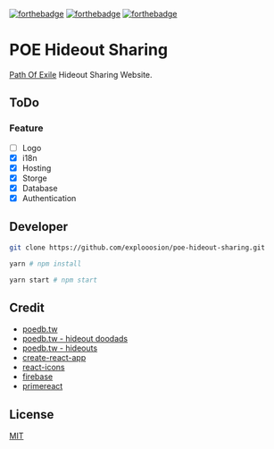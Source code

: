 [![forthebadge](https://forthebadge.com/images/badges/makes-people-smile.svg)](https://forthebadge.com)
[![forthebadge](https://forthebadge.com/images/badges/built-with-love.svg)](https://forthebadge.com)
[![forthebadge](https://forthebadge.com/images/badges/ages-18.svg)](https://forthebadge.com)

# POE Hideout Sharing

[Path Of Exile](https://www.pathofexile.com/game) Hideout Sharing Website.

## ToDo

### Feature

- [ ] Logo
- [x] i18n
- [x] Hosting
- [x] Storge
- [x] Database
- [x] Authentication

## Developer

```sh
git clone https://github.com/explooosion/poe-hideout-sharing.git
```

```sh
yarn # npm install
```

```sh
yarn start # npm start
```

## Credit

- [poedb.tw](http://poedb.tw)
- [poedb.tw - hideout doodads](http://poedb.tw/us/api.php/HideoutDoodads)
- [poedb.tw - hideouts](http://poedb.tw/us/api.php/Hideouts)
- [create-react-app](https://github.com/facebook/create-react-app)
- [react-icons](https://react-icons.netlify.com/#/)
- [firebase](https://firebase.google.com/)
- [primereact](https://www.primefaces.org/primereact/#/)

## License

[MIT](http://opensource.org/licenses/MIT)
